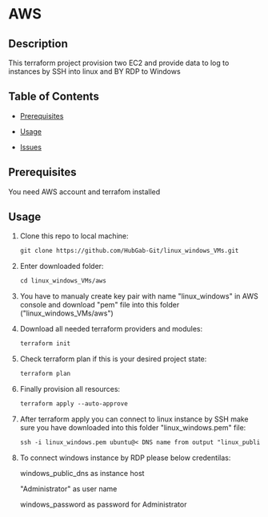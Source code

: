 # AWS

## Description

  

This terraform project provision two EC2 and provide data to log to instances by SSH into linux and BY RDP to Windows


## Table of Contents


* [Prerequisites](#prerequisites)

* [Usage](#usage)

* [Issues](#issues)

  
  

## Prerequisites

You need AWS account and terrafom installed

## Usage


 
1. Clone this repo to local machine:

	```md
	git clone https://github.com/HubGab-Git/linux_windows_VMs.git
	```

2. Enter downloaded folder:

	```md
	cd linux_windows_VMs/aws
	```

3. You have to manualy create key pair with name "linux_windows" in AWS console and download "pem" file into this folder ("linux_windows_VMs/aws")

4. Download all needed terraform providers and modules:

	```md
	terraform init
	```
5. Check terraform plan if this is your desired project state:

	```md
	terraform plan
	```

6. Finally provision all resources:

	 ```md
	terraform apply --auto-approve
	```

7. After terraform apply you can connect to linux instance by SSH make sure you have downloaded into this folder "linux_windows.pem" file:

	 ```md
	ssh -i linux_windows.pem ubuntu@< DNS name from output "linux_public_dns" >
	```
8. To connect windows instance by RDP please below credentilas:

    windows_public_dns as instance host

    "Administrator" as user name

    windows_password as password for Administrator